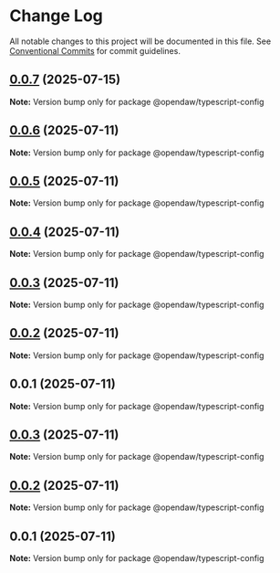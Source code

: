 # Change Log

All notable changes to this project will be documented in this file.
See [Conventional Commits](https://conventionalcommits.org) for commit guidelines.

## [0.0.7](https://github.com/andremichelle/openDAW/compare/@opendaw/typescript-config@0.0.6...@opendaw/typescript-config@0.0.7) (2025-07-15)

**Note:** Version bump only for package @opendaw/typescript-config

## [0.0.6](https://github.com/andremichelle/openDAW/compare/@opendaw/typescript-config@0.0.5...@opendaw/typescript-config@0.0.6) (2025-07-11)

**Note:** Version bump only for package @opendaw/typescript-config

## [0.0.5](https://github.com/andremichelle/openDAW/compare/@opendaw/typescript-config@0.0.4...@opendaw/typescript-config@0.0.5) (2025-07-11)

**Note:** Version bump only for package @opendaw/typescript-config

## [0.0.4](https://github.com/andremichelle/openDAW/compare/@opendaw/typescript-config@0.0.3...@opendaw/typescript-config@0.0.4) (2025-07-11)

**Note:** Version bump only for package @opendaw/typescript-config

## [0.0.3](https://github.com/andremichelle/openDAW/compare/@opendaw/typescript-config@0.0.2...@opendaw/typescript-config@0.0.3) (2025-07-11)

**Note:** Version bump only for package @opendaw/typescript-config

## [0.0.2](https://github.com/andremichelle/openDAW/compare/@opendaw/typescript-config@0.0.1...@opendaw/typescript-config@0.0.2) (2025-07-11)

**Note:** Version bump only for package @opendaw/typescript-config

## 0.0.1 (2025-07-11)

**Note:** Version bump only for package @opendaw/typescript-config

## [0.0.3](https://github.com/andremichelle/opendaw-turbo/compare/@opendaw/typescript-config@0.0.2...@opendaw/typescript-config@0.0.3) (2025-07-11)

**Note:** Version bump only for package @opendaw/typescript-config

## [0.0.2](https://github.com/andremichelle/opendaw-turbo/compare/@opendaw/typescript-config@0.0.1...@opendaw/typescript-config@0.0.2) (2025-07-11)

**Note:** Version bump only for package @opendaw/typescript-config

## 0.0.1 (2025-07-11)

**Note:** Version bump only for package @opendaw/typescript-config
